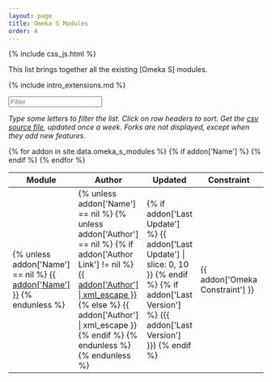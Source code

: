 ```yaml
---
layout: page
title: Omeka S Modules
order: 4
---
```


{% include css_js.html %}

This list brings together all the existing [Omeka S] modules.

{% include intro_extensions.md %}

<div class="container-fluid">
<div id="entry-list">
    <div class="row" style="margin-bottom:10px;">
        <input type="text" class="search form-control" placeholder="Filter" />
    </div>
    <p><em>
    Type some letters to filter the list. Click on row headers to sort. Get the <a href="https://github.com/Daniel-KM/UpgradeToOmekaS/blob/master/_data/omeka_s_modules.csv">csv source file</a>, updated once a week. Forks are not displayed, except when they add new features.
    </em></p>
    <div class="row">
        <table class="table table-striped">
            <thead>
                <tr>
                    <th><span class="sort" data-sort="addon-link">Module</span></th>
                    <th><span class="sort" data-sort="addon-author">Author</span></th>
                    <th><span class="sort" data-sort="addon-updated">Updated</span></th>
                    <th><span class="sort" data-sort="addon-constraint">Constraint</span></th>
                    <th><span class="sort" data-sort="addon-license">License</span></th>
                    <th><span class="sort" data-sort="addon-tags">Tags</span></th>
                    <th><span class="sort" data-sort="addon-description">Description</span></th>
                </tr>
            </thead>
            <tbody class="list">
            {% for addon in site.data.omeka_s_modules %}
                {% if addon['Name'] %}
                <tr>
                    <td>
                    {% unless addon['Name'] == nil %}
                        <a href="{{ addon['Url'] }}" class="link addon-link">{{ addon['Name'] }}</a>
                    {% endunless %}
                    </td>
                    <td>
                    {% unless addon['Name'] == nil %}
                        {% unless addon['Author'] == nil %}
                            {% if addon['Author Link'] != nil %}
                                <a href="{{ addon['Author Link'] }}" class="link addon-author">{{ addon['Author'] | xml_escape }}</a>
                            {% else %}
                                {{ addon['Author'] | xml_escape }}
                            {% endif %}
                        {% endunless %}
                    {% endunless %}
                    </td>
                    <td class="addon-updated">
                        {% if addon['Last Update'] %}
                            {{ addon['Last Update'] | slice: 0, 10 }}
                        {% endif %}
                        {% if addon['Last Version'] %}
                            ({{ addon['Last Version'] }})
                        {% endif %}
                    </td>
                    <td class="addon-constraint">{{ addon['Omeka Constraint'] }}</td>
                    <td class="addon-license">{{ addon['License'] | xml_escape }}</td>
                    <td class="addon-tags">{{ addon['Tags'] | replace: ',', ',<br />' }}</td>
                    <td class="addon-description">{{ addon['Description'] | xml_escape }}</td>
                </tr>
                {% endif %}
            {% endfor %}
            </tbody>
        </table>
    </div>
</div>
</div>

<script type="text/javascript">
    var options = {
        valueNames: ['addon-link', 'addon-author', 'addon-updated', 'addon-omeka-org', 'addon-constraint', 'addon-license', 'addon-tags', 'addon-description'],
        page: 500
    };
    var entryList = new List('entry-list', options);
    entryList.sort('addon-updated', { order: "desc" });
</script>
